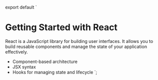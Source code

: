export default `
# Getting Started with React

React is a JavaScript library for building user interfaces. It allows you to build reusable components and manage the state of your application effectively.

- Component-based architecture
- JSX syntax
- Hooks for managing state and lifecycle
`;
